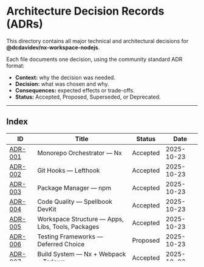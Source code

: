 # Architecture Decision Records (ADRs)

This directory contains all major technical and architectural decisions for  
**@dcdavidev/nx-workspace-nodejs**.

Each file documents one decision, using the community standard ADR format:

- **Context:** why the decision was needed.
- **Decision:** what was chosen and why.
- **Consequences:** expected effects or trade-offs.
- **Status:** Accepted, Proposed, Superseded, or Deprecated.

---

## Index

| ID                                            | Title                                             | Status   | Date       |
| --------------------------------------------- | ------------------------------------------------- | -------- | ---------- |
| [ADR-001](./ADR-001-nx-monorepo.md)           | Monorepo Orchestrator — Nx                        | Accepted | 2025-10-23 |
| [ADR-002](./ADR-002-git-hooks-lefthook.md)    | Git Hooks — Lefthook                              | Accepted | 2025-10-23 |
| [ADR-003](./ADR-003-package-manager-npm.md)   | Package Manager — npm                             | Accepted | 2025-10-23 |
| [ADR-004](./ADR-004-code-quality-devkit.md)   | Code Quality — Spellbook DevKit                   | Accepted | 2025-10-23 |
| [ADR-005](./ADR-005-workspace-structure.md)   | Workspace Structure — Apps, Libs, Tools, Packages | Accepted | 2025-10-23 |
| [ADR-006](./ADR-006-testing-frameworks.md)    | Testing Frameworks — Deferred Choice              | Proposed | 2025-10-23 |
| [ADR-007](./ADR-007-build-system.md)          | Build System — Nx + Webpack + Tsdown              | Accepted | 2025-10-23 |
| [ADR-008](./ADR-008-versioning-releases.md)   | Versioning & Releases — Controlled with Tsdown    | Accepted | 2025-10-23 |
| [ADR-009](./ADR-009-linting-formatting-ci.md) | Linting & Formatting — CI-First Approach          | Accepted | 2025-10-23 |

---

### Notes

To add a new ADR:

1. Copy the latest one.
2. Increment the ADR number.
3. Update **title**, **status**, and **date**.
4. Link it here in the table.

Older ADRs should **never be deleted**, only marked as **Superseded by ADR-XXX**.
